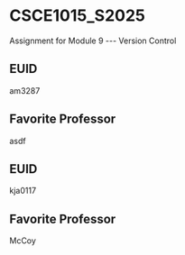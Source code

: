 # CSCE1015_S2025

Assignment for Module 9 --- Version Control

## EUID
am3287
## Favorite Professor
asdf
## EUID
kja0117
## Favorite Professor
McCoy
